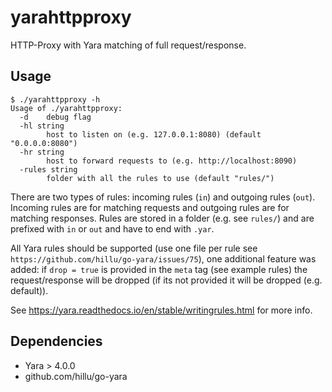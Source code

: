 # yarahttpproxy

HTTP-Proxy with Yara matching of full request/response.

## Usage

```
$ ./yarahttpproxy -h
Usage of ./yarahttpproxy:
  -d	debug flag
  -hl string
    	host to listen on (e.g. 127.0.0.1:8080) (default "0.0.0.0:8080")
  -hr string
    	host to forward requests to (e.g. http://localhost:8090)
  -rules string
    	folder with all the rules to use (default "rules/")
```

There are two types of rules: incoming rules (`in`) and outgoing rules (`out`).
Incoming rules are for matching requests and outgoing rules are for matching responses.
Rules are stored in a folder (e.g. see `rules/`) and are prefixed with `in` or `out` and have to end with `.yar`.


All Yara rules should be supported (use one file per rule see `https://github.com/hillu/go-yara/issues/75`), one additional feature was added:
if `drop = true` is provided in the `meta` tag (see example rules) the request/response will be dropped (if its not provided it will be dropped (e.g. default)).

See https://yara.readthedocs.io/en/stable/writingrules.html for more info.

## Dependencies

- Yara > 4.0.0
- github.com/hillu/go-yara
